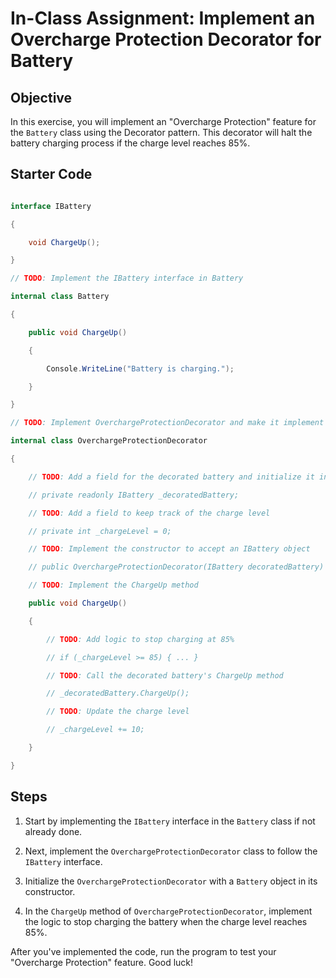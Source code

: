 # In-Class Assignment: Implement an Overcharge Protection Decorator for Battery

## Objective

In this exercise, you will implement an "Overcharge Protection" feature for the `Battery` class using the Decorator pattern. This decorator will halt the battery charging process if the charge level reaches 85%.

## Starter Code

```csharp

interface IBattery

{

    void ChargeUp();

}

// TODO: Implement the IBattery interface in Battery

internal class Battery

{

    public void ChargeUp()

    {

        Console.WriteLine("Battery is charging.");

    }

}

// TODO: Implement OverchargeProtectionDecorator and make it implement IBattery

internal class OverchargeProtectionDecorator

{

    // TODO: Add a field for the decorated battery and initialize it in the constructor

    // private readonly IBattery _decoratedBattery;

    // TODO: Add a field to keep track of the charge level

    // private int _chargeLevel = 0;

    // TODO: Implement the constructor to accept an IBattery object

    // public OverchargeProtectionDecorator(IBattery decoratedBattery) { }

    // TODO: Implement the ChargeUp method

    public void ChargeUp()

    {

        // TODO: Add logic to stop charging at 85%

        // if (_chargeLevel >= 85) { ... }

        // TODO: Call the decorated battery's ChargeUp method

        // _decoratedBattery.ChargeUp();

        // TODO: Update the charge level

        // _chargeLevel += 10;

    }

}

```

## Steps

1. Start by implementing the `IBattery` interface in the `Battery` class if not already done.

2. Next, implement the `OverchargeProtectionDecorator` class to follow the `IBattery` interface.

3. Initialize the `OverchargeProtectionDecorator` with a `Battery` object in its constructor.

4. In the `ChargeUp` method of `OverchargeProtectionDecorator`, implement the logic to stop charging the battery when the charge level reaches 85%.

After you've implemented the code, run the program to test your "Overcharge Protection" feature. Good luck!